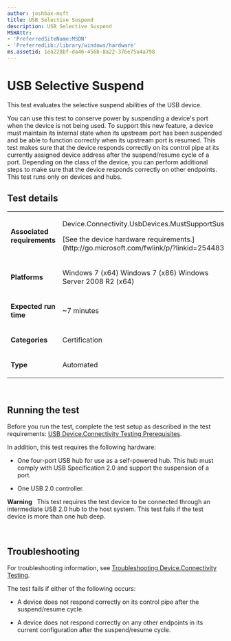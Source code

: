 ```yaml
---
author: joshbax-msft
title: USB Selective Suspend
description: USB Selective Suspend
MSHAttr:
- 'PreferredSiteName:MSDN'
- 'PreferredLib:/library/windows/hardware'
ms.assetid: 1ea228bf-da46-456b-8a22-376e75a4a798
---
```


# USB Selective Suspend


This test evaluates the selective suspend abilities of the USB device.

You can use this test to conserve power by suspending a device's port when the device is not being used. To support this new feature, a device must maintain its internal state when its upstream port has been suspended and be able to function correctly when its upstream port is resumed. This test makes sure that the device responds correctly on its control pipe at its currently assigned device address after the suspend/resume cycle of a port. Depending on the class of the device, you can perform additional steps to make sure that the device responds correctly on other endpoints. This test runs only on devices and hubs.

## Test details


<table>
<colgroup>
<col width="50%" />
<col width="50%" />
</colgroup>
<tbody>
<tr class="odd">
<td><p><strong>Associated requirements</strong></p></td>
<td><p>Device.Connectivity.UsbDevices.MustSupportSuspend</p>
<p>[See the device hardware requirements.](http://go.microsoft.com/fwlink/p/?linkid=254483)</p></td>
</tr>
<tr class="even">
<td><p><strong>Platforms</strong></p></td>
<td><p>Windows 7 (x64) Windows 7 (x86) Windows Server 2008 R2 (x64)</p></td>
</tr>
<tr class="odd">
<td><p><strong>Expected run time</strong></p></td>
<td><p>~7 minutes</p></td>
</tr>
<tr class="even">
<td><p><strong>Categories</strong></p></td>
<td><p>Certification</p></td>
</tr>
<tr class="odd">
<td><p><strong>Type</strong></p></td>
<td><p>Automated</p></td>
</tr>
</tbody>
</table>

 

## Running the test


Before you run the test, complete the test setup as described in the test requirements: [USB Device.Connectivity Testing Prerequisites](usb-deviceconnectivity-testing-prerequisites.md).

In addition, this test requires the following hardware:

-   One four-port USB hub for use as a self-powered hub. This hub must comply with USB Specification 2.0 and support the suspension of a port.

-   One USB 2.0 controller.

**Warning**  
This test requires the test device to be connected through an intermediate USB 2.0 hub to the host system. This test fails if the test device is more than one hub deep.

 

## Troubleshooting


For troubleshooting information, see [Troubleshooting Device.Connectivity Testing](troubleshooting-deviceconnectivity-testing.md).

The test fails if either of the following occurs:

-   A device does not respond correctly on its control pipe after the suspend/resume cycle.

-   A device does not respond correctly on any other endpoints in its current configuration after the suspend/resume cycle.

 

 






